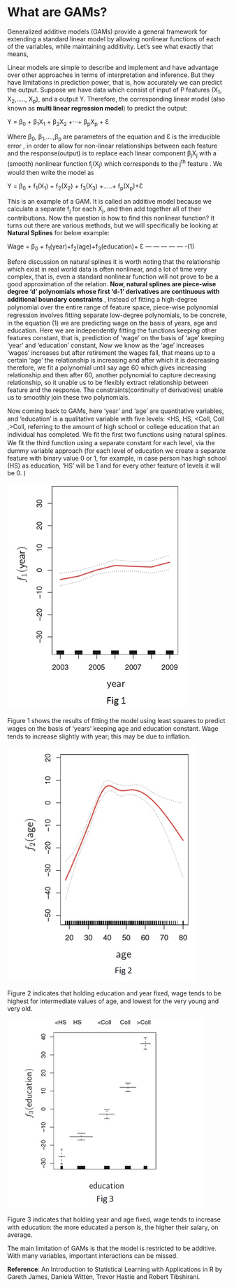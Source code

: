 # What are GAMs?
Generalized additive models (GAMs) provide a general framework for extending a standard linear model by allowing nonlinear functions of each of the variables, while maintaining additivity. Let’s see what exactly that means,

Linear models are simple to describe and implement and have advantage over other approaches in terms of interpretation and inference. But they have limitations in prediction power, that is, how accurately we can predict the output. Suppose we have data which consist of input of P features (X<sub>1</sub>, X<sub>2</sub>,….., X<sub>p</sub>), and a output Y. Therefore, the corresponding linear model (also known as **multi linear regression model**) to predict the output:

Y = β<sub>0</sub> + β<sub>1</sub>X<sub>1</sub> + β<sub>2</sub>X<sub>2</sub> +···+ β<sub>p</sub>X<sub>p</sub> + Ɛ

Where β<sub>0</sub>, β<sub>1</sub>,….,β<sub>p</sub> are parameters of the equation and Ɛ is the irreducible error , in order to allow for non-linear relationships between each feature and the response(output) is to replace each linear component β<sub>j</sub>X<sub>j</sub> with a (smooth) nonlinear function f<sub>j</sub>(X<sub>j</sub>) which corresponds to the j<sup>th</sup> feature . We would then write the model as

Y = β<sub>0</sub> + f<sub>1</sub>(X<sub>1</sub>) + f<sub>2</sub>(X<sub>2</sub>) + f<sub>3</sub>(X<sub>3</sub>) +…..+ f<sub>p</sub>(X<sub>p</sub>)+Ɛ

This is an example of a GAM. It is called an additive model because we calculate a separate f<sub>j</sub> for each X<sub>j</sub>, and then add together all of their contributions. Now the question is how to find this nonlinear function? It turns out there are various methods, but we will specifically be looking at **Natural Splines** for below example:

Wage = β<sub>0</sub> + f<sub>1</sub>(year)+f<sub>2</sub>(age)+f<sub>3</sub>(education)+ Ɛ — — — — — -(1)

Before discussion on natural splines it is worth noting that the relationship which exist in real world data is often nonlinear, and a lot of time very complex, that is, even a standard nonlinear function will not prove to be a good approximation of the relation. **Now, natural splines are piece-wise degree ‘d’ polynomials whose first ‘d-1’ derivatives are continuous with additional boundary constraints** , Instead of ﬁtting a high-degree polynomial over the entire range of feature space, piece-wise polynomial regression involves ﬁtting separate low-degree polynomials, to be concrete, in the equation (1) we are predicting wage on the basis of years, age and education. Here we are independently fitting the functions keeping other features constant, that is, prediction of ‘wage’ on the basis of ‘age’ keeping ‘year’ and ‘education’ constant, Now we know as the ‘age’ increases ‘wages’ increases but after retirement the wages fall, that means up to a certain ‘age’ the relationship is increasing and after which it is decreasing therefore, we fit a polynomial until say age 60 which gives increasing relationship and then after 60, another polynomial to capture decreasing relationship, so it unable us to be flexibly extract relationship between feature and the response. The constraints(continuity of derivatives) unable us to smoothly join these two polynomials.

Now coming back to GAMs, here ‘year’ and ‘age’ are quantitative variables, and ‘education’ is a qualitative variable with ﬁve levels: <HS, HS, <Coll, Coll ,>Coll, referring to the amount of high school or college education that an individual has completed. We ﬁt the ﬁrst two functions using natural splines. We ﬁt the third function using a separate constant for each level, via the dummy variable approach (for each level of education we create a separate feature with binary value 0 or 1, for example, in case person has high school (HS) as education, ‘HS’ will be 1 and for every other feature of levels it will be 0. )

![](/images/year_orig.jpg "Source : An Introduction to Statistical Learning with Applications in R ,book by Robert Tibshirani, Gareth James, Trevor Hastie, Daniela Witten")

Figure 1 shows the results of ﬁtting the model using least squares to predict wages on the basis of ‘years’ keeping age and education constant. Wage tends to increase slightly with year; this may be due to inﬂation.

![](/images/age_orig.jpg "Source : An Introduction to Statistical Learning with Applications in R ,book by Robert Tibshirani, Gareth James, Trevor Hastie, Daniela Witten")

Figure 2 indicates that holding education and year ﬁxed, wage tends to be highest for intermediate values of age, and lowest for the very young and very old.

![](/images/edu_orig.jpg "Source : An Introduction to Statistical Learning with Applications in R ,book by Robert Tibshirani, Gareth James, Trevor Hastie, Daniela Witten")

Figure 3 indicates that holding year and age ﬁxed, wage tends to increase with education: the more educated a person is, the higher their salary, on average.

The main limitation of GAMs is that the model is restricted to be additive. With many variables, important interactions can be missed.

**Reference**: An Introduction to Statistical Learning with Applications in R by Gareth James, Daniela Witten, Trevor Hastie and Robert Tibshirani.
